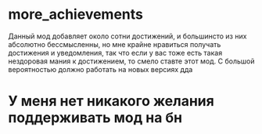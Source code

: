# more_achievements

Данный мод добавляет около сотни достижений, и большинсто из них абсолютно бессмысленны, но мне крайне нравиться получать достижения и уведомления, так что если у вас тоже есть такая нездоровая мания к достижением, то смело ставте этот мод. С большой вероятностью должно работать на новых версиях дда

# У меня нет никакого желания поддерживать мод на бн

